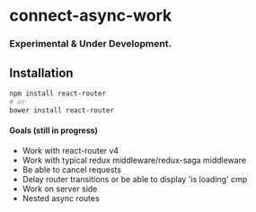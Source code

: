 # connect-async-work

### Experimental & Under Development.

Installation
------------

```sh
npm install react-router
# or
bower install react-router
```

#### Goals (still in progress)
- Work with react-router v4
- Work with typical redux middleware/redux-saga middleware
- Be able to cancel requests
- Delay router transitions or be able to display 'is loading' cmp
- Work on server side
- Nested async routes

